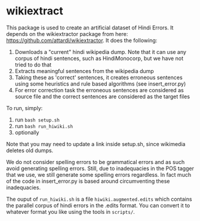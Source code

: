 # wikiextract

This package is used to create an artificial dataset of Hindi Errors. It depends on the wikiextractor package from here: https://github.com/attardi/wikiextractor.
It does the following:

1. Downloads a "current" hindi wikipedia dump. Note that it can use any corpus of hindi sentences, such as HindiMonocorp, but we have not tried to do that
2. Extracts meaningful sentences from the wikipedia dump 
3. Taking these as 'correct' sentences, it creates erroneous sentences using some heuristics and rule based algorithms (see insert_error.py)
4. For error correction task the erroneous sentences are considered as source file and  the correct sentences are considered as the target files

To run, simply: 

1. run `bash setup.sh`
2. run `bash run_hiwiki.sh` 
3. optionally 

Note that you may need to update a link inside setup.sh, since wikimedia deletes old dumps.

We do not consider spelling errors to be grammatical errors and as such avoid generating spelling errors. Still, due to inadequacies in the POS tagger that we use, we still generate some spelling errors regardless. In fact much of the code in insert_error.py is based around circumventing these inadequacies.

The ouput of `run_hiwiki.sh` is a file `hiwiki.augmented.edits` which contains the parallel corpus of hindi errors in the .edits format. You can convert it to whatever format you like using the tools in `scripts/`.

